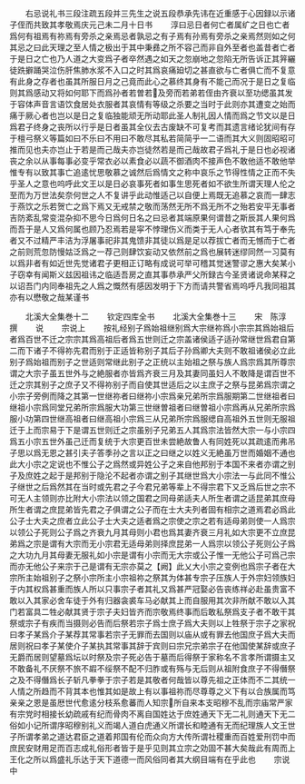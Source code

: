 <!-- { "loadSidebar": true } -->
　　右忌说礼书三段注疏五段并三先生之说五段恭承先讳在近重感于心因録以示诸子侄而共致其孝敬焉庆元己未二月十日书
　　淳曰忌日者何亡者属纩之日也亡者爲何有祖焉有祢焉有旁杀之亲焉忌者孰忌之有子焉有孙焉有旁杀之亲焉然则如之何其忌之曰此天理之至人情之极出于其中秉彞之所不容己而非自外至者也盖昔者亡者于是日之亡也乃人道之大变爲子者卒然遇之如天之忽崩地之忽陷无所告诉正其笄纚徒跣擗踊哭泣伤肝焦肺水浆不入口之时其爲哀痛廹切之甚直欲与亡者俱亡而不复意有此身之存者也虽其所服日月之己竟而此心之慕终其身有不能己而况于是日之复临则其爲感动又将如何耶下而爲孙者若曽若及旁而若弟若侄由齐衰以至功缌虽其发于容体声音言语饮食居处衣服者其哀情有等级之杀要之当时于此则亦其遭变之始而痛于厥心者也岂以是日之复临独能顽无所动耶此圣人制礼因人情而爲之节文以是日爲君子终身之丧所以行乎是日者虽其全仪去古废缺不可复考而其遗言绪论犹间有存于檀弓祭义等篇如曰不乐曰不用曰不敢尽其私若简简乎一二语而其大义则固昭昭可推而见也夫亦岂止于若是而己哉夫亦岂徒然若是而己哉故君子爲礼于是日也必视诸丧之余以从事每事必变乎常衣必以素食必以蔬不御酒肉不接声色不敢他适不敢他举惟专有以致其事亡追逺忧思敬慕之诚然后爲情文之称中哀乐之节得性情之正而不失乎圣人之意也呜呼此文王以是日必哀事死者如事生思死者如不欲生所谓天理人伦之至而为万世法矣奈何世之人不复讲乎此动惟适己以自便上焉既无追慕之哀而一肆志于燕饮之乐若贺亡之爲下焉又无戒禁之敬而荡然无所不爲无所不之殆若安平无事者吉防紊乱常变混杂抑不思今日爲何日名之曰忌者其端原果何谓昔之斯辰其人果何爲而吾于是人又爲何属也顾乃忍焉若是寜不悖理伤义而类于无人心者欤其有笃于奉先者又不过精严丰洁为浮屠事祀非其鬼馈非其徒以爲是足以荐拔亡者而无憾而于亡者之前则荒忽防慢姑泛爲之一荐己则肆饮妄动又依然前之爲也展转迷缪同然一习莫有以爲非者有如近世先觉诸君子更相正订略有成说可举可稽其觉迷警谬之惠大矣某小子窃幸有闻斯义兹因祖讳之临适吾房之直其事恭承严父所録古今圣贤诸说命某释之以诏吾门内同奉祖先之人爲之慨然有感因发明于下方而请共警省焉呜呼凡我同祖其亦有以懋敬之哉某谨书











　　北溪大全集巻十二
　　钦定四库全书
　　北溪大全集巻十三
　　宋　陈淳　撰
　　说
　　宗说上
　　按礼经别子爲始祖继别爲大宗继祢爲小宗宗其爲始祖后者爲百世不迁之宗宗其爲高祖后者爲五世则迁之宗盖诸侯适子适孙常继世爲君自第二而下诸子不得祢先君而别于正适皆称别子其后子孙爲卿大夫则不敢祖诸侯必立此别子爲始祖而别子之世适则常继此别子之正统以主始祖之祭与族人爲宗爲其所尊宗谓之大宗子虽五世外与之絶服者亦皆爲齐衰三月及其妻同虽妇人不敢降是谓百世不迁之宗其别子之庶子又不得祢别子而自使其世适后之以主庶子之祭与昆弟爲宗谓之小宗子旁例而降之其第一世继祢者曰继祢小宗爲亲兄弟所宗爲服期第二世继祖者曰继祖小宗爲同堂兄弟所宗爲服大功第三世继曽祖者曰继曽祖小宗爲再从兄弟所宗爲服小功第四世继高祖者曰继高祖小宗爲三从兄弟所宗爲服缌自高祖外五世则无服祖迁于上而宗易于下是谓五世则迁之宗虽别子兄弟五人其爲宗法皆然大宗一与小宗四爲五小宗五世外虽己迁而复统于大宗更百世未尝絶故鲁人有同姓死以其疏逺而弗吊子思以爲无恩之甚引夫子答季孙之言以正之曰继之以姓义无絶虽万世而婚姻不通也此大小宗之定说也不惟公子之爲然或异姓公子之来自他邦别于本国不来者亦谓之别子及庶姓之起于是邦别于隐沦不起者亦谓之别子其继世爲大小宗法一与此同不惟公子继世之后爲然其在当时或先君之子今君兄弟等辈上不得宗君下又乏爲后世之宗不可无人主领则亦比附大小宗法以领之国君之同母弟适夫人所生者谓之适昆弟其庶母所生者谓之庶昆弟皆先君之子俱谓之公子而在士大夫列者固有相宗之道焉君必爲此公子士大夫之庶者立此公子士大夫之适者爲之宗使之宗之若有适母弟则使一人爲宗以领公子死则公子爲之齐衰九月其母则小君也爲其妻齐衰三月礼如大宗更不立庶昆弟爲之宗是谓有大宗而无小宗君无适母弟则择庶昆弟一人爲宗以领公子死则公子爲之大功九月其母妻无服礼如小宗是谓有小宗而无大宗或公子惟一无他公子可爲己宗而亦无他公子来宗于己是谓有无宗亦莫之【阙】此乂大小宗之变例也爲宗子者在大宗所主始祖别子之祭小宗所主小宗祖祢之祭其为体甚专宗子压族人于外宗妇领族妇于内其权爲甚重而族人所以只事宗子者其礼又爲甚严冠娶必告丧练祥必赴虽贵富不敢以入其家必舍车徒于外有归器衾裘车马必献其上而自服用其次非所献不敢以入其门若富具二牲必献其贤于宗子夫妇皆齐而宗敬焉终事而后敢私祭爲支子者不敢干其祭或宗子有疾而当摄则必告而后祭若宗子爲士庶子爲大夫则以上牲祭于宗子之家祝曰孝子某爲介子某荐其常事若宗子无罪而去国则以庙从或有罪去他国庶子爲大夫而居则祝曰孝子某使介子某执其常事其辞于宾则曰宗兄宗弟宗子在他国使某辞或庶子无爵而居则望墓爲坛以时祭及宗子死必告于墓而后得祭于家称名不言孝所谓摄主又不敢备礼不厌祭不旅不嘏不绥祭不配不归胙或有殇与无后则从祖附食庶子不得僭祭之及不得僭爲长子斩凡拳拳于宗子若是其敬者何哉皆以尊先祖之正体而不二其统一人情之所趋而不背其本也惟其如是故上有以事祖祢而尽尊尊之义下有以合族属而笃亲亲之恩是虽厯世代愈逺分枝系愈蕃而人知宗所自来本支昭穆不乱而宗庙常严家有宗党时相接长幼疏戚有纪而骨肉不离自国姓达于庶姓通天下无二礼则通天下无二俗如小记所谓序昭穆别礼义而竭人道白虎通义所谓长和睦通有无而纪理族人文王世子所谓孝弟之道达君臣之道着邦国有伦而众向方大传所谓社稷重而百姓爱刑罚中而庶民安财用足而百志成礼俗形者皆于是乎见则其立宗之効固不甚大矣哉此有周而上王化之所以爲盛礼乐达于天下道德一而风俗同者其大纲目端有在乎此也
　　宗说中
